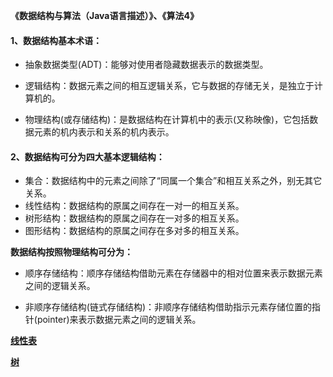 **《数据结构与算法（Java语言描述）》、《算法4》**

#### 1、数据结构基本术语：
 
 - 抽象数据类型(ADT)：能够对使用者隐藏数据表示的数据类型。
 
 - 逻辑结构：数据元素之间的相互逻辑关系，它与数据的存储无关，是独立于计算机的。
 - 物理结构(或存储结构)：是数据结构在计算机中的表示(又称映像)，它包括数据元素的机内表示和关系的机内表示。
 
#### 2、数据结构可分为四大基本逻辑结构：
 - 集合：数据结构中的元素之间除了“同属一个集合”和相互关系之外，别无其它关系。
 - 线性结构：数据结构的原属之间存在一对一的相互关系。
 - 树形结构：数据结构的原属之间存在一对多的相互关系。
 - 图形结构：数据结构的原属之间存在多对多的相互关系。
 
**数据结构按照物理结构可分为：**
 - 顺序存储结构：顺序存储结构借助元素在存储器中的相对位置来表示数据元素之间的逻辑关系。

 - 非顺序存储结构(链式存储结构)：非顺序存储结构借助指示元素存储位置的指针(pointer)来表示数据元素之间的逻辑关系。


**[线性表](https://github.com/chen-eugene/Algorithm/blob/master/file/%E7%BA%BF%E6%80%A7%E8%A1%A8.md)**

**[树]()**
  
  
   
   
   
   
   
   
   
   
   
   
   
   
   
   
   
   
   
   
   
   
   
   
   
   
   
